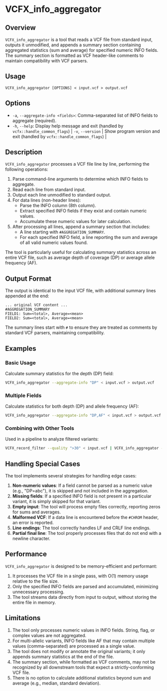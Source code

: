 # VCFX_info_aggregator

## Overview

`VCFX_info_aggregator` is a tool that reads a VCF file from standard input, outputs it unmodified, and appends a summary section containing aggregated statistics (sum and average) for specified numeric INFO fields. The summary section is formatted as VCF header-like comments to maintain compatibility with VCF parsers.

## Usage

```
VCFX_info_aggregator [OPTIONS] < input.vcf > output.vcf
```

## Options

- `-a`, `--aggregate-info <fields>`: Comma-separated list of INFO fields to aggregate (required).
- `-h`, `--help`: Display help message and exit (handled by `vcfx::handle_common_flags`)
| `-v`, `--version` | Show program version and exit (handled by `vcfx::handle_common_flags`) |

## Description

`VCFX_info_aggregator` processes a VCF file line by line, performing the following operations:

1. Parse command-line arguments to determine which INFO fields to aggregate.
2. Read each line from standard input.
3. Output each line unmodified to standard output.
4. For data lines (non-header lines):
   - Parse the INFO column (8th column).
   - Extract specified INFO fields if they exist and contain numeric values.
   - Accumulate these numeric values for later calculation.
5. After processing all lines, append a summary section that includes:
   - A line starting with `#AGGREGATION_SUMMARY`.
   - For each specified INFO field, a line reporting the sum and average of all valid numeric values found.

The tool is particularly useful for calculating summary statistics across an entire VCF file, such as average depth of coverage (DP) or average allele frequency (AF).

## Output Format

The output is identical to the input VCF file, with additional summary lines appended at the end:

```
... original VCF content ...
#AGGREGATION_SUMMARY
FIELD1: Sum=<total>, Average=<mean>
FIELD2: Sum=<total>, Average=<mean>
```

The summary lines start with `#` to ensure they are treated as comments by standard VCF parsers, maintaining compatibility.

## Examples

### Basic Usage

Calculate summary statistics for the depth (DP) field:

```bash
VCFX_info_aggregator --aggregate-info "DP" < input.vcf > output.vcf
```

### Multiple Fields

Calculate statistics for both depth (DP) and allele frequency (AF):

```bash
VCFX_info_aggregator --aggregate-info "DP,AF" < input.vcf > output.vcf
```

### Combining with Other Tools

Used in a pipeline to analyze filtered variants:

```bash
VCFX_record_filter --quality ">30" < input.vcf | VCFX_info_aggregator --aggregate-info "DP,AF,MQ" > filtered_with_stats.vcf
```

## Handling Special Cases

The tool implements several strategies for handling edge cases:

1. **Non-numeric values**: If a field cannot be parsed as a numeric value (e.g., "DP=abc"), it is skipped and not included in the aggregation.
2. **Missing fields**: If a specified INFO field is not present in a particular variant, it is simply skipped for that variant.
3. **Empty input**: The tool will process empty files correctly, reporting zeros for sums and averages.
4. **Malformed VCF**: If a data line is encountered before the `#CHROM` header, an error is reported.
5. **Line endings**: The tool correctly handles LF and CRLF line endings.
6. **Partial final line**: The tool properly processes files that do not end with a newline character.

## Performance

`VCFX_info_aggregator` is designed to be memory-efficient and performant:

1. It processes the VCF file in a single pass, with O(1) memory usage relative to the file size.
2. Only the specified INFO fields are parsed and accumulated, minimizing unnecessary processing.
3. The tool streams data directly from input to output, without storing the entire file in memory.

## Limitations

1. The tool only processes numeric values in INFO fields. String, flag, or complex values are not aggregated.
2. For multi-allelic variants, INFO fields like AF that may contain multiple values (comma-separated) are processed as a single value.
3. The tool does not modify or annotate the original variants; it only appends summary statistics at the end of the file.
4. The summary section, while formatted as VCF comments, may not be recognized by all downstream tools that expect a strictly-conforming VCF file.
5. There is no option to calculate additional statistics beyond sum and average (e.g., median, standard deviation). 
